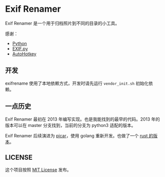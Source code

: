 # Exif Renamer

Exif Renamer 是一个用于归档照片到不同的目录的小工具。

感谢：

  - [Python](http://www.python.org)
  - [EXIF.py](https://github.com/ianare/exif-py)
  - [AutoHotkey](http://www.autohotkey.net)

## 开发

exifrename 使用了本地依赖方式，开发时请先运行 `vendor_init.sh` 初始化依赖。

## 一点历史

Exif Renamer 最初在 2013 年编写实现。也是我能找到的最早的代码。2013 年的版本可以在 master 分支找到，当前的分支为 python3 适配的版本。

Exif Renamer 后续演进为 [picar]，使用 golang 重新开发。也做了一个 [rust 的版本][picar-rs]。

[picar]: https://github.com/yuekcc/picar
[picar-rs]: https://github.com/yuekcc/picar-rs

## LICENSE

这个项目按照 [MIT License](LICENSE) 发布。
